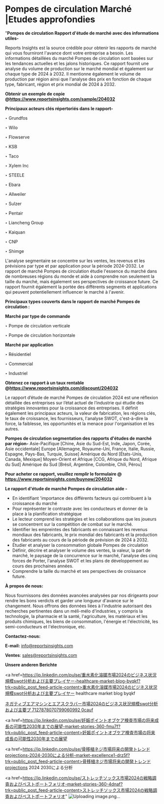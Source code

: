 # Pompes de circulation Marché |Etudes approfondies

"<strong>Pompes de circulation Rapport d'étude de marché avec des informations utiles-</strong>

Reports Insights est la source crédible pour obtenir les rapports de marché qui vous fourniront l'avance dont votre entreprise a besoin. Les informations détaillées du marché Pompes de circulation sont basées sur les tendances actuelles et les jalons historiques. Ce rapport fournit une analyse du volume de production sur le marché mondial et également sur chaque type de 2024 à 2032. Il mentionne également le volume de production par région ainsi que l'analyse des prix en fonction de chaque type, fabricant, région et prix mondial de 2024 à 2032.

<strong><b>Obtenir un exemple de copie @</b></strong><a href=https://www.reportsinsights.com/sample/204032><strong><b>https://www.reportsinsights.com/sample/204032</b></strong></a>

<b>Principaux acteurs clés répertoriés dans le rapport-</b>

<b> </b>‣ Grundfos

‣ Wilo

‣ Flowserve

‣ KSB

‣ Taco

‣ Xylem Inc

‣ STEELE

‣ Ebara

‣ Allweiler

‣ Sulzer

‣ Pentair

‣ Liancheng Group

‣ Kaiquan

‣ CNP

‣ Shimge

L'analyse segmentaire se concentre sur les ventes, les revenus et les prévisions par type et par application pour la période 2024-2032. Le rapport de marché Pompes de circulation étudie l'essence du marché dans de nombreuses régions du monde et aide à comprendre non seulement la taille du marché, mais également ses perspectives de croissance future. Ce rapport fournit également la portée des différents segments et applications qui peuvent potentiellement influencer le marché à l'avenir.

<strong>Principaux types couverts dans le rapport de marché Pompes de circulation :</strong>

<strong>Marché par type de commande</strong>

‣ Pompe de circulation verticale

‣ Pompe de circulation horizontale

<strong>Marché par application</strong>

‣ Résidentiel

‣ Commercial

‣ Industriel

<strong><b>Obtenez ce rapport à un taux rentable @</b></strong><a href=https://www.reportsinsights.com/discount/204032><strong><b>https://www.reportsinsights.com/discount/204032</b></strong></a>

Le rapport d’étude de marché Pompes de circulation 2024 est une réflexion détaillée des entreprises sur l’état actuel de l’industrie qui étudie des stratégies innovantes pour la croissance des entreprises. Il définit également les principaux acteurs, la valeur de fabrication, les régions clés, le taux de croissance, les fournisseurs, l'analyse SWOT, c'est-à-dire la force, la faiblesse, les opportunités et la menace pour l'organisation et les autres.

<strong>Pompes de circulation segmentation des rapports d'études de marché par région-</strong>
Asie-Pacifique [Chine, Asie du Sud-Est, Inde, Japon, Corée, Asie occidentale]
Europe [Allemagne, Royaume-Uni, France, Italie, Russie, Espagne, Pays-Bas, Turquie, Suisse]
Amérique du Nord [États-Unis, Canada, Mexique]
Moyen-Orient et Afrique [CCG, Afrique du Nord, Afrique du Sud]
Amérique du Sud [Brésil, Argentine, Colombie, Chili, Pérou]

<strong>Pour acheter ce rapport, veuillez remplir le formulaire @   <a href=https://www.reportsinsights.com/buynow/204032>https://www.reportsinsights.com/buynow/204032</a></strong>

<strong>Le rapport d'étude de marché Pompes de circulation aide -</strong>
<ul>
  <li>En identifiant 'importance des différents facteurs qui contribuent à la croissance du marché</li>
  <li>Pour représenter le contraste avec les conducteurs et donner de la place à la planification stratégique</li>
  <li>Le lecteur comprend les stratégies et les collaborations que les joueurs se concentrent sur la compétition de combat sur le marché.</li>
  <li>Identifier les empreintes des fabricants en connaissant les revenus mondiaux des fabricants, le prix mondial des fabricants et la production des fabricants au cours de la période de prévision de 2024 à 2032.</li>
  <li>Étudier et analyser la consommation globale Pompes de circulation</li>
  <li>Définir, décrire et analyser le volume des ventes, la valeur, la part de marché, le paysage de la concurrence sur le marché, l'analyse des cinq forces de Porter, l'analyse SWOT et les plans de développement au cours des prochaines années.</li>
  <li>Comprendre la taille du marché et ses perspectives de croissance future.</li>
</ul>
<strong>À propos de nous:</strong>

Nous fournissons des données avancées analysées par nos dirigeants pour rendre les bons verdicts et garder une longueur d'avance sur le changement. Nous offrons des données liées à l'industrie autorisant des recherches pertinentes dans un méli-mélo d'industries, y compris la technologie, la pharmacie et la santé, l'agriculture, les matériaux et les produits chimiques, les biens de consommation, l'énergie et l'électricité, les semi-conducteurs et l'électronique, etc.

<strong>Contactez-nous:</strong>

<strong>E-mail:</strong> <a href=mailto:info@reportsinsights.com>info@reportsinsights.com</a>

<strong>Ventes</strong>: <a href=mailto:sales@reportsinsights.com>sales@reportsinsights.com</a>

<strong>Unsere anderen Berichte</strong>

<a href=https://jp.linkedin.com/pulse/重水素化溶媒市場2024のビジネス状況規模swot分析および主要プレイヤー-healthcare-market-blog-byqkf?trk=public_post_feed-article-content>重水素化溶媒市場2024のビジネス状況規模swot分析および主要プレイヤー healthcare market blog byqkf</a>

<a href=https://www.linkedin.com/pulse/ネガティブエアマシンとエアスクラバー市場2024のビジネス状況規模swot分析および主要プ-7127878070799060992-0cauf/>ネガティブエアマシンとエアスクラバー市場2024のビジネス状況規模swot分析および主要プ 7127878070799060992 0cauf</a>

<a href=https://jp.linkedin.com/pulse/妊娠ポイントオブケア検査市場の将来成長の可能性2030年までの展望-market-stories-360-fmu7f?trk=public_post_feed-article-content>妊娠ポイントオブケア検査市場の将来成長の可能性2030年までの展望</a>

<a href=https://jp.linkedin.com/pulse/骨移植ネジ市場将来の開発トレンドprojections-2024-2030による分析-market-excellence1-drz5f?trk=public_post_feed-article-content>骨移植ネジ市場将来の開発トレンドprojections 2024 2030による分析</a>

<a href=https://jp.linkedin.com/pulse/ストレッチソックス市場2024の戦略調査およびベストポートフォリオ-market-stories-360-4dnaf?trk=public_post_feed-article-content>ストレッチソックス市場2024の戦略調査およびベストポートフォリオ</a>"
![Uploading image.png…]()

